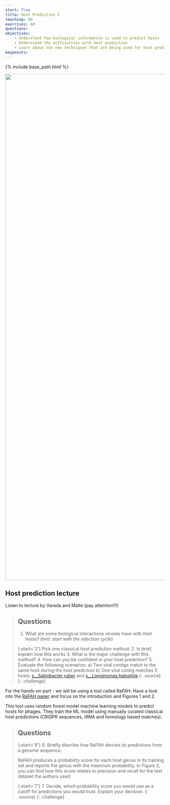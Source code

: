 ```yaml
---
start: True
title: Host Prediction I
teaching: 60
exercises: 60
questions: 
objectives:
    - Understand how biological information is used to predict hosts
    - Understand the difficulties with host prediction
    - Learn about the new techniques that are being used for host prediction
keypoints:
---
```


{% include base_path.html %}
<p align="center">
    <a href="{{ site.carpentries_site }}"><img src="{{ relative_root_path }}/assets/img/logo_day5.png" alt="Viromics workflow" width="1600" /></a>
</p>

## Host prediction lecture

Listen to lecture by Varada and Malte (pay attention!!!)

> ## Questions
> 1. What are some biological interactions viruses have with their hosts? (*hint: start with the infection cycle*)
>
> {:start='2'}
> Pick one classical host prediction method:
> 2. In brief, explain how this works
> 3. What is the major challenge with this method?
> 4. How can you be confident in your host prediction?
> 5. Evaluate the following scenarios:
>    a) Two viral contigs match to the same host during the host prediction
>    b) One viral contig matches 2 hosts: [s__Salinibacter ruber](https://gtdb.ecogenomic.org/tree?r=s__Salinibacter%20ruber) and [s__Longimonas halophila](https://gtdb.ecogenomic.org/tree?r=s__Longimonas%20halophila) 
> {: .source}
{: .challenge}

For the hands-on part - we will be using a tool called RaFAH. Have a look into 
the [RaFAH paper](https://www.sciencedirect.com/science/article/pii/S2666389921001008?via%3Dihub) 
and focus on the introduction and Figures 1 and 2.  

This tool uses random forest model machine learning models to predict hosts for phages. They train 
the ML model using manually curated classical host predictions (CRISPR sequences, tRNA and homology based matches). 


> ## Questions
> {:start='6'}
> 6. Briefly discribe how RaFAH derives its predictions from a genome sequence.
>
> RaFAH produces a probability score for each host genus in its training set and reports the genus with
> the maximum probability. In Figure 2, you can find how this score relates to precision and recall
> for the test dataset the authors used.
> 
> {:start='7'}
> 7. Decide, which probability score you would use as a cutoff for predictions you would trust. Explain your decision.
> {: .source}
{: .challenge}

